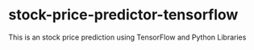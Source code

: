 # stock-price-predictor-tensorflow
This is an stock price prediction using TensorFlow and Python Libraries
